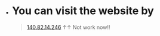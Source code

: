 * # You can visit the website by
    > [140.82.14.246](http://140.82.14.246)
    > ↑↑ Not work now!!
